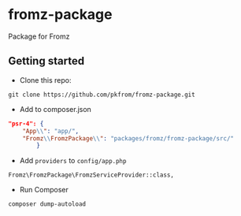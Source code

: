 # fromz-package
Package for Fromz

## Getting started

 - Clone this repo: 
```
git clone https://github.com/pkfrom/fromz-package.git
```

 - Add to composer.json

```json
"psr-4": {
	"App\\": "app/",
    "Fromz\\FromzPackage\\": "packages/fromz/fromz-package/src/"
        }
```
 - Add `providers` to `config/app.php`
 
```
Fromz\FromzPackage\FromzServiceProvider::class,
```
 - Run Composer

```
composer dump-autoload
```
